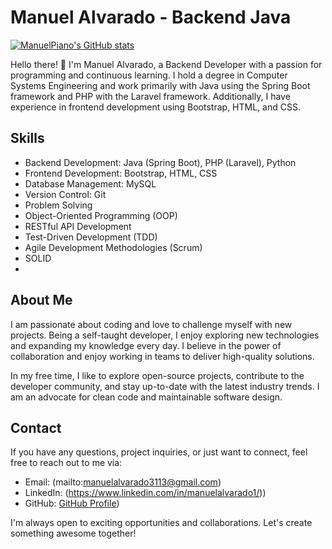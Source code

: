 # Manuel Alvarado - Backend Java

[![ManuelPiano's GitHub stats](https://github-readme-stats.vercel.app/api?manuelpiano=anuraghazra)](https://github.com/anuraghazra/github-readme-stats)

Hello there! 👋 I'm Manuel Alvarado, a Backend Developer with a passion for programming and continuous learning. I hold a degree in Computer Systems Engineering and work primarily with Java using the Spring Boot framework and PHP with the Laravel framework. Additionally, I have experience in frontend development using Bootstrap, HTML, and CSS.

## Skills

- Backend Development: Java (Spring Boot), PHP (Laravel), Python
- Frontend Development: Bootstrap, HTML, CSS
- Database Management: MySQL
- Version Control: Git
- Problem Solving
- Object-Oriented Programming (OOP)
- RESTful API Development
- Test-Driven Development (TDD)
- Agile Development Methodologies (Scrum)
- SOLID
- 

## About Me

I am passionate about coding and love to challenge myself with new projects. Being a self-taught developer, I enjoy exploring new technologies and expanding my knowledge every day. I believe in the power of collaboration and enjoy working in teams to deliver high-quality solutions.

In my free time, I like to explore open-source projects, contribute to the developer community, and stay up-to-date with the latest industry trends. I am an advocate for clean code and maintainable software design.

## Contact

If you have any questions, project inquiries, or just want to connect, feel free to reach out to me via:

- Email: (mailto:manuelalvarado3113@gmail.com)
- LinkedIn: (https://www.linkedin.com/in/manuelalvarado1/))
- GitHub: [GitHub Profile](https://github.com/ManuelPiano))

I'm always open to exciting opportunities and collaborations. Let's create something awesome together!
